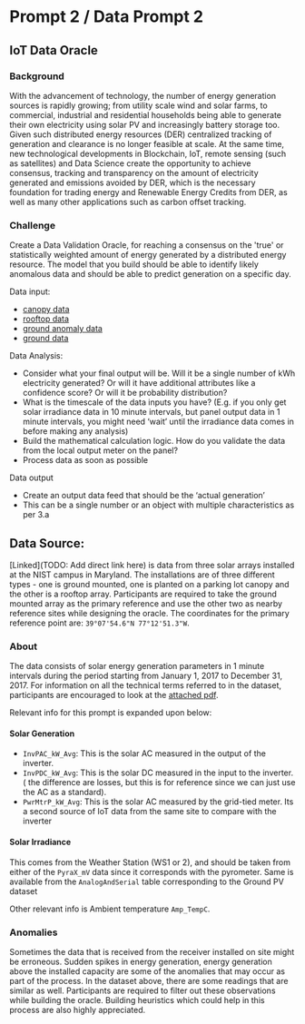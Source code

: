# Prompt 2 / Data Prompt 2
## IoT Data Oracle

### Background
With the advancement of technology, the number of energy generation sources is rapidly growing; from utility scale wind and solar farms, to commercial, industrial and residential households being able to generate their own electricity using solar PV and increasingly battery storage too. Given such distributed energy resources (DER) centralized tracking of generation and clearance is no longer feasible at scale. At the same time, new technological developments in Blockchain, IoT, remote sensing (such as satellites) and Data Science create the opportunity to achieve consensus, tracking and transparency on the amount of electricity generated and emissions avoided by DER, which is the necessary foundation for trading energy and Renewable Energy Credits from DER, as well as many other applications such as carbon offset tracking.

### Challenge
Create a Data Validation Oracle, for reaching a consensus on the 'true' or statistically weighted amount of energy generated by a distributed energy resource. The model that you build should be able to identify likely anomalous data and should be able to predict generation on a specific day.

Data input:
- [canopy data](data/canopy.csv)
- [rooftop data](data/rooftop.csv)
- [ground anomaly data](data/rooftop_anomaly.csv)
- [ground data](data/ground.csv)

Data Analysis:
- Consider what your final output will be. Will it be a single number of kWh electricity generated? Or will it have additional attributes like a confidence score? Or will it be probability distribution?
- What is the timescale of the data inputs you have? (E.g. if you only get solar irradiance data in 10 minute intervals, but panel output data in 1 minute intervals, you might need ‘wait’ until the irradiance data comes in before making any analysis)
- Build the mathematical calculation logic. How do you validate the data from the local output meter on the panel?
- Process data as soon as possible

Data output
- Create an output data feed that should be the ‘actual generation’
- This can be a single number or an object with multiple characteristics as per 3.a

## Data Source:

[Linked](TODO: Add direct link here) is data from three solar arrays installed at the NIST campus in Maryland. The installations are of three different types - one is ground mounted, one is planted on a parking lot canopy and the other is a rooftop array. Participants are required to take the ground mounted array as the primary reference and use the other two as nearby reference sites while designing the oracle. The coordinates for the primary reference point are: `39°07'54.6"N 77°12'51.3"W`.

### About

The data consists of solar energy generation parameters in 1 minute intervals during the period starting from January 1, 2017 to December 31, 2017. For information on all the technical terms referred to in the dataset, participants are encouraged to look at the [attached pdf](https://www.nist.gov/sites/default/files/documents/2017/10/04/datadictionary_supplementalcontent.pdf).

Relevant info for this prompt is expanded upon below:

#### Solar Generation
- `InvPAC_kW_Avg`: This is the solar AC measured in the output of the inverter.  
- `InvPDC_kW_Avg`: This is the solar DC measured in the input to the inverter. ( the difference are losses, but this is for reference since we can just use the AC as a standard).
- `PwrMtrP_kW_Avg`: This is the solar AC measured by the grid-tied meter. Its a second source of IoT data from the same site to compare with the inverter

#### Solar Irradiance

This comes from the Weather Station (WS1 or 2), and should be taken from either of the `PyraX_mV` data since it corresponds with the pyrometer. Same is available from the `AnalogAndSerial` table corresponding to the Ground PV dataset

Other relevant info is Ambient temperature `Amp_TempC`.

### Anomalies

Sometimes the data that is received from the receiver installed on site might be erroneous. Sudden spikes in energy generation, energy generation above the installed capacity are some of the anomalies that may occur as part of the process. In the dataset above, there are some readings that are similar as well. Participants are required to filter out these observations while building the oracle. Building heuristics which could help in this process are also highly appreciated.
